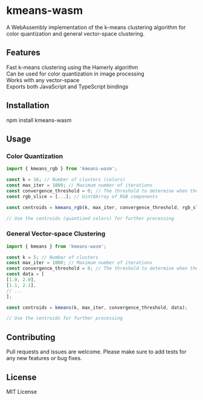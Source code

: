 # kmeans-wasm

A WebAssembly implementation of the k-means clustering algorithm for color quantization and general vector-space clustering.

## Features

Fast k-means clustering using the Hamerly algorithm   
Can be used for color quantization in image processing  
Works with any vector-space  
Exports both JavaScript and TypeScript bindings  
## Installation

 npm install kmeans-wasm 

## Usage

### Color Quantization

```javascript
import { kmeans_rgb } from 'kmeans-wasm';

const k = 16; // Number of clusters (colors)
const max_iter = 1000; // Maximum number of iterations
const convergence_threshold = 0; // The threshold to determine when the centroids have converged
const rgb_slice = [...]; // Uint8Array of RGB components

const centroids = kmeans_rgb(k, max_iter, convergence_threshold, rgb_slice);

// Use the centroids (quantized colors) for further processing
```

### General Vector-space Clustering

```javascript
import { kmeans } from 'kmeans-wasm';

const k = 5; // Number of clusters
const max_iter = 1000; // Maximum number of iterations
const convergence_threshold = 0; // The threshold to determine when the centroids have converged
const data = [
[1.0, 2.0],
[1.1, 2.1],
// ...
];

const centroids = kmeans(k, max_iter, convergence_threshold, data);

// Use the centroids for further processing
```

## Contributing

Pull requests and issues are welcome. Please make sure to add tests for any new features or bug fixes.

## License

MIT License